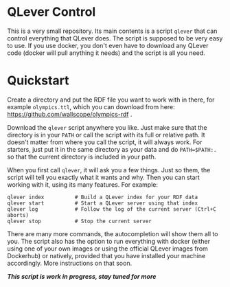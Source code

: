 # QLever Control

This is a very small repository. Its main contents is a script `qlever`
that can control everything that QLever does. The script is supposed to be very
easy to use. If you use docker, you don't even have to download any QLever code
(docker will pull anything it needs) and the script is all you need.

# Quickstart

Create a directory and put the RDF file you want to work with in there, for
example `olympics.ttl`, which you can download from here: https://github.com/wallscope/olympics-rdf .

Download the `qlever` script anywhere you like. Just make sure that the directory
is in your `PATH` or call the script with its full or relative path. It doesn't
matter from where you call the script, it will always work. For starters, just
put it in the same directory as your data and do `PATH=$PATH:.` so that the
current directory is included in your path.

When you first call `qlever`, it will ask you a few things. Just so them, the
script will tell you exactly what it wants and why. Then you can start working
with it, using its many features. For example:

```
qlever index          # Build a QLever index for your RDF data
qlever start          # Start a QLever server using that index
qlever log            # Follow the log of the current server (Ctrl+C aborts)
qlever stop           # Stop the current server
```

There are many more commands, the autocompletion will show them all to you. The
script also has the option to run everything with docker (either using one of
your own images or using the official QLever images from Dockerhub) or natively,
provided that you have installed your machine accordingly. More instructions on
that soon.

***This script is work in progress, stay tuned for more***
